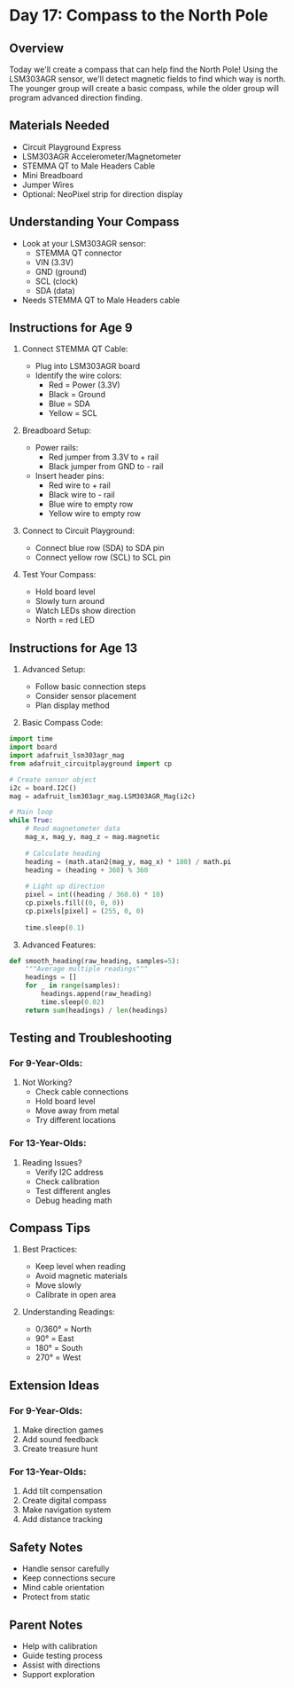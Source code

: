 # Day 17: Compass to the North Pole

## Overview
Today we'll create a compass that can help find the North Pole! Using the LSM303AGR sensor, we'll detect magnetic fields to find which way is north. The younger group will create a basic compass, while the older group will program advanced direction finding.

## Materials Needed
- Circuit Playground Express
- LSM303AGR Accelerometer/Magnetometer
- STEMMA QT to Male Headers Cable
- Mini Breadboard
- Jumper Wires
- Optional: NeoPixel strip for direction display

## Understanding Your Compass
- Look at your LSM303AGR sensor:
  - STEMMA QT connector
  - VIN (3.3V)
  - GND (ground)
  - SCL (clock)
  - SDA (data)
- Needs STEMMA QT to Male Headers cable

## Instructions for Age 9

1. Connect STEMMA QT Cable:
   - Plug into LSM303AGR board
   - Identify the wire colors:
     - Red = Power (3.3V)
     - Black = Ground
     - Blue = SDA
     - Yellow = SCL

2. Breadboard Setup:
   - Power rails:
     - Red jumper from 3.3V to + rail
     - Black jumper from GND to - rail
   - Insert header pins:
     - Red wire to + rail
     - Black wire to - rail
     - Blue wire to empty row
     - Yellow wire to empty row

3. Connect to Circuit Playground:
   - Connect blue row (SDA) to SDA pin
   - Connect yellow row (SCL) to SCL pin

4. Test Your Compass:
   - Hold board level
   - Slowly turn around
   - Watch LEDs show direction
   - North = red LED

## Instructions for Age 13

1. Advanced Setup:
   - Follow basic connection steps
   - Consider sensor placement
   - Plan display method

2. Basic Compass Code:
```python
import time
import board
import adafruit_lsm303agr_mag
from adafruit_circuitplayground import cp

# Create sensor object
i2c = board.I2C()
mag = adafruit_lsm303agr_mag.LSM303AGR_Mag(i2c)

# Main loop
while True:
    # Read magnetometer data
    mag_x, mag_y, mag_z = mag.magnetic
    
    # Calculate heading
    heading = (math.atan2(mag_y, mag_x) * 180) / math.pi
    heading = (heading + 360) % 360
    
    # Light up direction
    pixel = int((heading / 360.0) * 10)
    cp.pixels.fill((0, 0, 0))
    cp.pixels[pixel] = (255, 0, 0)
    
    time.sleep(0.1)
```

3. Advanced Features:
```python
def smooth_heading(raw_heading, samples=5):
    """Average multiple readings"""
    headings = []
    for _ in range(samples):
        headings.append(raw_heading)
        time.sleep(0.02)
    return sum(headings) / len(headings)
```

## Testing and Troubleshooting

### For 9-Year-Olds:
1. Not Working?
   - Check cable connections
   - Hold board level
   - Move away from metal
   - Try different locations

### For 13-Year-Olds:
1. Reading Issues?
   - Verify I2C address
   - Check calibration
   - Test different angles
   - Debug heading math

## Compass Tips

1. Best Practices:
   - Keep level when reading
   - Avoid magnetic materials
   - Move slowly
   - Calibrate in open area

2. Understanding Readings:
   - 0/360° = North
   - 90° = East
   - 180° = South
   - 270° = West

## Extension Ideas

### For 9-Year-Olds:
1. Make direction games
2. Add sound feedback
3. Create treasure hunt

### For 13-Year-Olds:
1. Add tilt compensation
2. Create digital compass
3. Make navigation system
4. Add distance tracking

## Safety Notes
- Handle sensor carefully
- Keep connections secure
- Mind cable orientation
- Protect from static

## Parent Notes
- Help with calibration
- Guide testing process
- Assist with directions
- Support exploration
